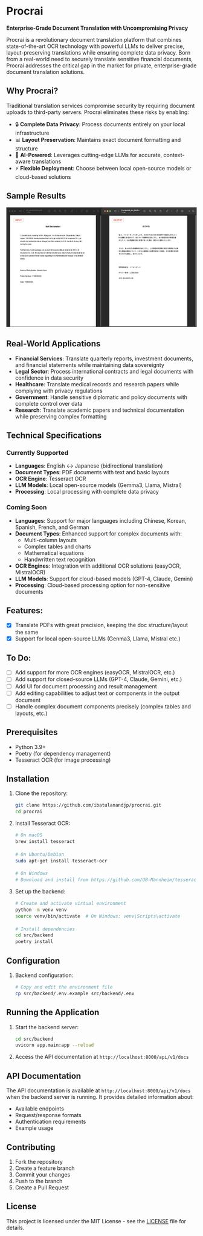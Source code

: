 # Procrai
**Enterprise-Grade Document Translation with Uncompromising Privacy**

Procrai is a revolutionary document translation platform that combines state-of-the-art OCR technology with powerful LLMs to deliver precise, layout-preserving translations while ensuring complete data privacy. Born from a real-world need to securely translate sensitive financial documents, Procrai addresses the critical gap in the market for private, enterprise-grade document translation solutions.

## Why Procrai?

Traditional translation services compromise security by requiring document uploads to third-party servers. Procrai eliminates these risks by enabling:

- 🔒 **Complete Data Privacy**: Process documents entirely on your local infrastructure
- 📊 **Layout Preservation**: Maintains exact document formatting and structure
- 🤖 **AI-Powered**: Leverages cutting-edge LLMs for accurate, context-aware translations
- ⚡ **Flexible Deployment**: Choose between local open-source models or cloud-based solutions

## Sample Results
![Sample Result](/docs/images/en_jp_translation.png)

## Real-World Applications

- **Financial Services**: Translate quarterly reports, investment documents, and financial statements while maintaining data sovereignty
- **Legal Sector**: Process international contracts and legal documents with confidence in data security
- **Healthcare**: Translate medical records and research papers while complying with privacy regulations
- **Government**: Handle sensitive diplomatic and policy documents with complete control over data
- **Research**: Translate academic papers and technical documentation while preserving complex formatting

## Technical Specifications

### Currently Supported
- **Languages**: English ↔ Japanese (bidirectional translation)
- **Document Types**: PDF documents with text and basic layouts
- **OCR Engine**: Tesseract OCR
- **LLM Models**: Local open-source models (Gemma3, Llama, Mistral)
- **Processing**: Local processing with complete data privacy

### Coming Soon
- **Languages**: Support for major languages including Chinese, Korean, Spanish, French, and German
- **Document Types**: Enhanced support for complex documents with:
  - Multi-column layouts
  - Complex tables and charts
  - Mathematical equations
  - Handwritten text recognition
- **OCR Engines**: Integration with additional OCR solutions (easyOCR, MistralOCR)
- **LLM Models**: Support for cloud-based models (GPT-4, Claude, Gemini)
- **Processing**: Cloud-based processing option for non-sensitive documents

## Features:
 - [x] Translate PDFs with great precision, keeping the doc structure/layout the same
 - [x] Support for local open-source LLMs (Genma3, Llama, Mistral etc.)

## To Do:
 - [ ] Add support for more OCR engines (easyOCR, MistralOCR, etc.)
 - [ ] Add support for closed-source LLMs (GPT-4, Claude, Gemini, etc.)
 - [ ] Add UI for document processing and result management
 - [ ] Add editing capabilities to adjust text or components in the output document
 - [ ] Handle complex document components precisely (complex tables and layouts, etc.)

## Prerequisites

- Python 3.9+
- Poetry (for dependency management)
- Tesseract OCR (for image processing)

## Installation

1. Clone the repository:
   ```bash
   git clone https://github.com/ibatulanandjp/procrai.git
   cd procrai
   ```

2. Install Tesseract OCR:
   ```bash
   # On macOS
   brew install tesseract

   # On Ubuntu/Debian
   sudo apt-get install tesseract-ocr

   # On Windows
   # Download and install from https://github.com/UB-Mannheim/tesseract/wiki
   ```

3. Set up the backend:
   ```bash
   # Create and activate virtual environment
   python -m venv venv
   source venv/bin/activate  # On Windows: venv\Scripts\activate

   # Install dependencies
   cd src/backend
   poetry install
   ```

## Configuration

1. Backend configuration:
   ```bash
   # Copy and edit the environment file
   cp src/backend/.env.example src/backend/.env
   ```

## Running the Application

1. Start the backend server:
   ```bash
   cd src/backend
   uvicorn app.main:app --reload
   ```

2. Access the API documentation at `http://localhost:8000/api/v1/docs`

## API Documentation

The API documentation is available at `http://localhost:8000/api/v1/docs` when the backend server is running. It provides detailed information about:
- Available endpoints
- Request/response formats
- Authentication requirements
- Example usage

## Contributing

1. Fork the repository
2. Create a feature branch
3. Commit your changes
4. Push to the branch
5. Create a Pull Request

## License

This project is licensed under the MIT License - see the [LICENSE](LICENSE) file for details.
